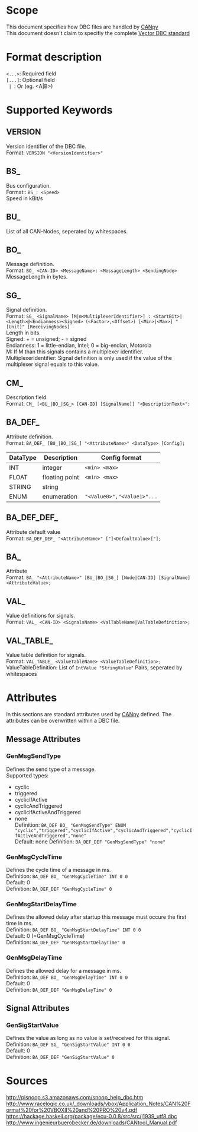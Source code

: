 # Scope
This document specifies how DBC files are handled by [CANpy](https://github.com/stefanhoelzl/CANpy)  
This document doesn't claim to specifiy the complete [Vector DBC standard](http://vector.com/vi_candb_en.html)  

# Format description
`<...>`: Required field  
`[...]`: Optional field  
`  |  `: Or (eg. <A|B>)  

# Supported Keywords
## VERSION
Version identifier of the DBC file.  
Format: `VERSION "<VersionIdentifier>"`  

## BS_
Bus configuration.  
Format:: `BS_: <Speed>`  
Speed in kBit/s  

## BU_
List of all CAN-Nodes, seperated by whitespaces.  

## BO_
Message definition.  
Format: `BO_ <CAN-ID> <MessageName>: <MessageLength> <SendingNode>`  
MessageLength in bytes.  

## SG_
Signal definition.  
Format: `SG_ <SignalName> [M|m<MultiplexerIdentifier>] : <StartBit>|<Length>@<Endianness><Signed> (<Factor>,<Offset>) [<Min>|<Max>] "[Unit]" [ReceivingNodes]`  
Length in bits.  
Signed: + = unsigned; - = signed  
Endianness: 1 = little-endian, Intel; 0 = big-endian, Motorola  
M: If M than this signals contains a multiplexer identifier.  
MultiplexerIdentifier: Signal definition is only used if the value of the multiplexer signal equals to this value.  

## CM_
Description field.  
Format: `CM_ [<BU_|BO_|SG_> [CAN-ID] [SignalName]] "<DescriptionText>";`  

## BA_DEF_
Attribute definition.  
Format: `BA_DEF_ [BU_|BO_|SG_] "<AttributeName>" <DataType> [Config];`  

DataType | Description         | Config format
---------|---------------------|----------------
INT      | integer             | `<min> <max>`
FLOAT    | floating point      | `<min> <max>`
STRING   | string              | 
ENUM     | enumeration         | `"<Value0>","<Value1>"...`

## BA_DEF_DEF_
Attribute default value  
Format: `BA_DEF_DEF_ "<AttributeName>" ["]<DefaultValue>["];`

## BA_
Attribute  
Format: `BA_ "<AttributeName>" [BU_|BO_|SG_] [Node|CAN-ID] [SignalName] <AttributeValue>;`

## VAL_
Value definitions for signals.  
Format: `VAL_ <CAN-ID> <SignalsName> <ValTableName|ValTableDefinition>;`

## VAL_TABLE_
Value table definition for signals.  
Format: `VAL_TABLE_ <ValueTableName> <ValueTableDefinition>;`  
ValueTableDefinition: List of `IntValue "StringValue"` Pairs, seperated by whitespaces

# Attributes
In this sections are standard attributes used by [CANpy](https://github.com/stefanhoelzl/CANpy) defined. The attributes can be overwritten within a DBC file.
## Message Attributes

### GenMsgSendType
Defines the send type of a message.  
Supported types:  
* cyclic  
* triggered  
* cyclicIfActive  
* cyclicAndTriggered  
* cyclicIfActiveAndTriggered  
* none  
Definition: `BA_DEF BO_ "GenMsgSendType" ENUM "cyclic","triggered","cyclicIfActive","cyclicAndTriggered","cyclicIfActiveAndTriggered","none"`  
Default: none
Definition: `BA_DEF_DEF "GenMsgSendType" "none"`

### GenMsgCycleTime
Defines the cycle time of a message in ms.  
Definition: `BA_DEF BO_ "GenMsgCycleTime" INT 0 0`  
Default: 0  
Definition: `BA_DEF_DEF "GenMsgCycleTime" 0`  

### GenMsgStartDelayTime
Defines the allowed delay after startup this message must occure the first time in ms.  
Definition: `BA_DEF BO_ "GenMsgStartDelayTime" INT 0 0`  
Default: 0 (=GenMsgCycleTime)  
Definition: `BA_DEF_DEF "GenMsgStartDelayTime" 0`  

### GenMsgDelayTime
Defines the allowed delay for a message in ms.  
Definition: `BA_DEF BO_ "GenMsgDelayTime" INT 0 0`  
Default: 0  
Definition: `BA_DEF_DEF "GenMsgDelayTime" 0`  

## Signal Attributes
### GenSigStartValue
Defines the value as long as no value is set/received for this signal.  
Definition: `BA_DEF SG_ "GenSigStartValue" INT 0 0`  
Default: 0  
Definition: `BA_DEF_DEF "GenSigStartValue" 0`  

# Sources
http://pisnoop.s3.amazonaws.com/snoop_help_dbc.htm  
http://www.racelogic.co.uk/_downloads/vbox/Application_Notes/CAN%20Format%20for%20VBOXII%20and%20PRO%20v4.pdf  
https://hackage.haskell.org/package/ecu-0.0.8/src/src/j1939_utf8.dbc  
http://www.ingenieurbuerobecker.de/downloads/CANtool_Manual.pdf  